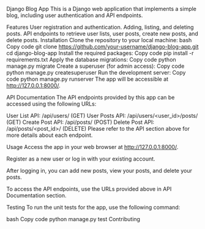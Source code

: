 Django Blog App
This is a Django web application that implements a simple blog, including user authentication and API endpoints.

Features
User registration and authentication.
Adding, listing, and deleting posts.
API endpoints to retrieve user lists, user posts, create new posts, and delete posts.
Installation
Clone the repository to your local machine:
bash
Copy code
git clone https://github.com/your-username/django-blog-app.git
cd django-blog-app
Install the required packages:
Copy code
pip install -r requirements.txt
Apply the database migrations:
Copy code
python manage.py migrate
Create a superuser (for admin access):
Copy code
python manage.py createsuperuser
Run the development server:
Copy code
python manage.py runserver
The app will be accessible at http://127.0.0.1:8000/.

API Documentation
The API endpoints provided by this app can be accessed using the following URLs:

User List API: /api/users/ (GET)
User Posts API: /api/users/<user_id>/posts/ (GET)
Create Post API: /api/posts/ (POST)
Delete Post API: /api/posts/<post_id>/ (DELETE)
Please refer to the API section above for more details about each endpoint.

Usage
Access the app in your web browser at http://127.0.0.1:8000/.

Register as a new user or log in with your existing account.

After logging in, you can add new posts, view your posts, and delete your posts.

To access the API endpoints, use the URLs provided above in API Documentation section.

Testing
To run the unit tests for the app, use the following command:

bash
Copy code
python manage.py test
Contributing
